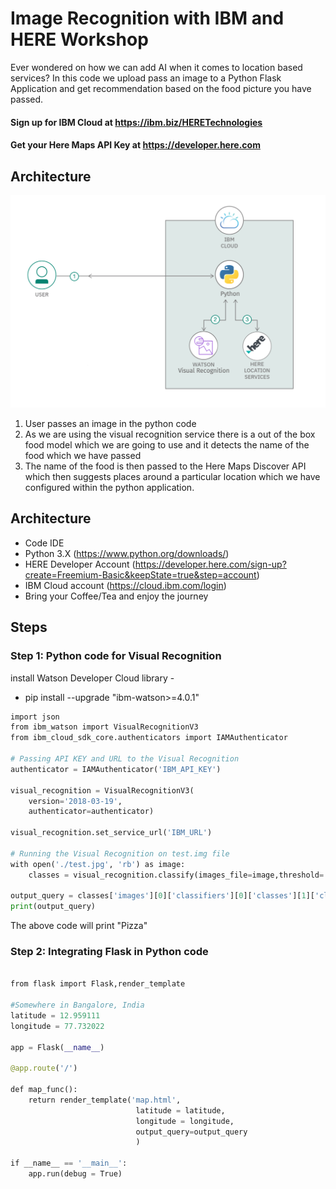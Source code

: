 # Image Recognition with IBM and HERE Workshop

Ever wondered on how we can add AI when it comes to location based services? In this code we upload pass an image to a Python Flask Application and get recommendation based on the food picture you have passed.

#### Sign up for IBM Cloud at https://ibm.biz/HERETechnologies
#### Get your Here Maps API Key at https://developer.here.com

## Architecture

![Arch](/images/AI_Location_Sol_Arch.png)

1. User passes an image in the python code
1. As we are using the visual recognition service there is a out of the box food model which we are going to use and it detects the name of the food which we have passed
1. The name of the food is then passed to the Here Maps Discover API which then suggests places around a particular location which we have configured within the python application.

## Architecture

- Code IDE
- Python 3.X (https://www.python.org/downloads/)
- HERE Developer Account (https://developer.here.com/sign-up?create=Freemium-Basic&keepState=true&step=account)
- IBM Cloud account (https://cloud.ibm.com/login)
- Bring your Coffee/Tea and enjoy the journey 

## Steps

### Step 1: Python code for Visual Recognition

install Watson Developer Cloud library -
- pip install --upgrade "ibm-watson>=4.0.1"

```python
import json 
from ibm_watson import VisualRecognitionV3 
from ibm_cloud_sdk_core.authenticators import IAMAuthenticator 

# Passing API KEY and URL to the Visual Recognition 
authenticator = IAMAuthenticator('IBM_API_KEY') 

visual_recognition = VisualRecognitionV3( 
    version='2018-03-19', 
    authenticator=authenticator) 

visual_recognition.set_service_url('IBM_URL')  

# Running the Visual Recognition on test.img file 
with open('./test.jpg', 'rb') as image:  
    classes = visual_recognition.classify(images_file=image,threshold='0.6',classifier_ids='food').get_result() 

output_query = classes['images'][0]['classifiers'][0]['classes'][1]['class'] 
print(output_query)  
```
The above code will print "Pizza"

### Step 2: Integrating Flask in Python code

```python

from flask import Flask,render_template  

#Somewhere in Bangalore, India 
latitude = 12.959111 
longitude = 77.732022 

app = Flask(__name__) 

@app.route('/') 

def map_func(): 
    return render_template('map.html', 
                            latitude = latitude, 
                            longitude = longitude, 
                            output_query=output_query 
                            ) 

if __name__ == '__main__': 
    app.run(debug = True)
```
